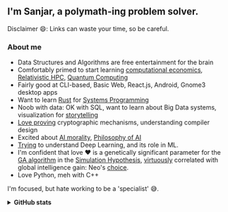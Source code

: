 ## I'm Sanjar, a polymath-ing problem solver.

<!--
**sanjarcode/sanjarcode** is a ✨ _special_ ✨ repository because its `README.md` (this file) appears on your GitHub profile.

Here are some ideas to get you started:

- 🤔 I’m looking for help with ...
- 💬 Ask me about ...
- 📫 How to reach me: ...
- 😄 Pronouns: ...
- ⚡ Fun fact: ...
-->
Disclaimer 😄: Links can waste your time, so be careful.

### About me
- Data Structures and Algorithms are free entertainment for the brain
- Comfortably primed to start learning [computational economics](https://twitter.com/AfaqSanjar/status/1396775355524866057), [Relativistic HPC](https://arxiv.org/abs/0907.1579), [Quantum Computing](https://www.youtube.com/watch?v=UUpqnBzBMEE)
- Fairly good at CLI-based, Basic Web, React.js, Android, Gnome3 desktop apps
- Want to learn [Rust](<https://en.wikipedia.org/wiki/Rust_(programming_language)>) for [Systems Programming](https://hackernoon.com/systems-programming-d5917e41353f)
- Noob with data: OK with SQL, want to learn about Big Data systems, visualization for [storytelling](https://blog.presentation-company.com/data-visualization-vs.-data-storytelling-whats-the-difference)
- [Love proving](https://engineering.salesforce.com/solving-puzzles-to-protect-the-cloud-cto-taher-elgamal-on-his-role-at-salesforce-and-the-future-of-94c469b9ec0e?gi=54859065abc2) cryptographic mechanisms, understanding compiler design
- Excited about [AI morality](https://twitter.com/AfaqSanjar/status/1396086879703896066), [Philosophy of AI](http://64350135.weebly.com/objections.html)
- [Trying](https://twitter.com/AfaqSanjar/status/1396392595350196229) to understand Deep Learning, and its role in ML.
- I'm confident that love ❤️ is a genetically significant parameter for the [GA algorithm](https://www.youtube.com/watch?v=_Vxjh1QxApA) in the [Simulation Hypothesis](https://www.youtube.com/watch?v=UHlfe2HE_gQ), [virtuously](https://link.springer.com/article/10.1007/s10551-016-3174-y) correlated with global intelligence gain: Neo's [choice](https://youtu.be/L2xZ6Ev4pWk?t=31).
- Love Python, meh with C++

I'm focused, but hate working to be a 'specialist' 😅️.

<details>
  <summary><strong>GitHub stats</strong></summary>

<a href="https://github.com/anuraghazra/github-readme-stats">
  <img align="center" src="https://github-readme-stats.anuraghazra1.vercel.app/api?username=sanjarcode&show_icons=true&include_all_commits=true&theme=vue-dark&hide_border=true" alt="Anurag's github stats" />
</a>
<br/> <br/>
<a href="https://github.com/anuraghazra/github-readme-stats">
  <img align="center" src="https://github-readme-stats.anuraghazra1.vercel.app/api/top-langs/?username=sanjarcode&layout=compact&theme=vue-dark&hide_border=true" />
</a>
</details>

